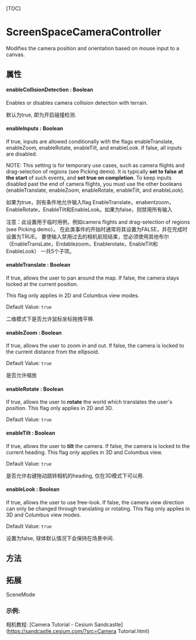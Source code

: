 [TOC]

# ScreenSpaceCameraController

Modifies the camera position and orientation based on mouse input to a canvas.

## 属性

#### enableCollisionDetection : Boolean 

Enables or disables camera collision detection with terrain.

默认为true, 即为开启碰撞检测.

#### enableInputs : Boolean

If true, inputs are allowed conditionally with the flags enableTranslate, enableZoom, enableRotate, enableTilt, and enableLook. If false, all inputs are disabled. 

NOTE: This setting is for temporary use cases, such as camera flights and drag-selection of regions (see Picking demo). It is typically **set to false** **at the start** of such events, and **set true on completion**. To keep inputs disabled past the end of camera flights, you must use the other booleans (enableTranslate, enableZoom, enableRotate, enableTilt, and enableLook).

如果为true，则有条件地允许输入flag EnableTranslate，enabentzoom，EnableRotate，EnableTilt和EnableLook。如果为false，则禁用所有输入

注意：此设置用于临时用例，例如camera flights and drag-selection of regions (see Picking demo）。 在此类事件的开始时通常将其设置为FALSE，并在完成时设置为TRUE。 要使输入禁用过去的相机航班结束，您必须使用其他布尔（EnableTransLate，Endablezoom，Enablerotate，EnableTilt和EnableLook） 一共5个子项。



#### enableTranslate : Boolean

If true, allows the user to pan around the map. If false, the camera stays locked at the current position. 

This flag only applies in 2D and Columbus view modes.

Default Value: `true`

二维模式下是否允许鼠标坐标拖拽平移.

#### enableZoom : Boolean

If true, allows the user to zoom in and out. If false, the camera is locked to the current distance from the ellipsoid.

Default Value: `true`

是否允许缩放

#### enableRotate : Boolean

If true, allows the user to **rotate** the world which translates the user's position. This flag only applies in 2D and 3D.

Default Value: `true`

#### enableTilt : Boolean

If true, allows the user to **tilt** the camera. If false, the camera is locked to the current heading. This flag only applies in 3D and Columbus view.

Default Value: `true`

是否允许右键拖动跳转相机的heading, 仅在3D模式下可以用.



#### enableLook : Boolean

If true, allows the user to use free-look. If false, the camera view direction can only be changed through translating or rotating. This flag only applies in 3D and Columbus view modes.

Default Value: `true`



设置为false, 球体默认情况下会保持在场景中间.

## 方法





## 拓展

SceneMode



### 示例:

相机教程: [Camera Tutorial - Cesium Sandcastle](https://sandcastle.cesium.com/?src=Camera Tutorial.html)